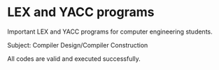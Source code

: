 # LEX and YACC programs

Important LEX and YACC programs for computer engineering students.

Subject: Compiler Design/Compiler Construction

All codes are valid and executed successfully.

